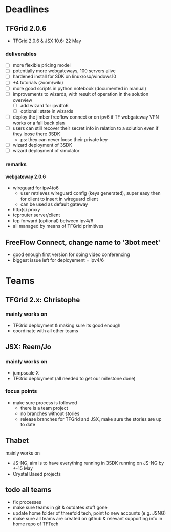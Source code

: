 
# Deadlines

## TFGrid 2.0.6

- TFGrid 2.0.6 & JSX 10.6: 22 May

### deliverables

- [ ] more flexible pricing model
- [ ] potentially more webgateways, 100 servers alive
- [ ] hardened install for SDK on linux/osx/windows10
- [ ] +4 tutorials (zoom/wiki)
- [ ] more good scripts in python notebook (documented in manual)
- [ ] improvements to wizards, with result of operation in the solution overview
    - [ ] add wizard for ipv4to6
    - [ ] optional: state in wizards
- [ ] deploy the jimber freeflow connect or on ipv6 if TF webgateway VPN works or a fall back plan
- [ ] users can still recover their secret info in relation to a solution even if they loose there 3SDK 
    - ps: they can never loose their private key
- [ ] wizard deployment of 3SDK
- [ ] wizard deployment of simulator

### remarks

#### webgateway 2.0.6

- wireguard for ipv4to6
    - user retrieves wireguard config (keys generated), super easy then for client to insert in wireguard client
    - can be used as default gateway
- http(s) proxy
- tcprouter server/client
- tcp forward (optional) between ipv4/6
- all managed by means of TFGrid primitives

## FreeFlow Connect, change name to '3bot meet'

- good enough first version for doing video conferencing
- biggest issue left for deployement = ipv4/6


# Teams 

## TFGrid 2.x: Christophe

### mainly works on

- TFGrid deployment & making sure its good enough
- coordinate with all other teams

## JSX: Reem/Jo

### mainly works on

- jumpscale X
- TFGrid deployment (all needed to get our milestone done)

### focus points

- make sure process is followed
    - there is a team project
    - no branches without stories
    - release branches for TFGrid and JSX, make sure the stories are up to date

## Thabet

mainly works on
- JS-NG, aim is to have everything running in 3SDK running on JS-NG by +-15 May
- Crystal Based projects

## todo all teams

- fix processes
- make sure teams in git & outdates stuff gone
- update home folder of threefold tech, point to new accounts (e.g. JSNG)
- make sure all teams are created on github & relevant supporting info in home repo of TFTech


